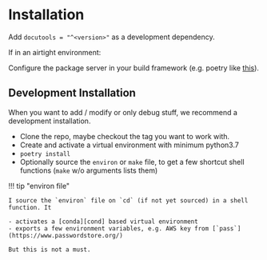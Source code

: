# Installation

Add `docutools = "^<version>"` as a development dependency.

If in an airtight environment:

Configure the package server in your build framework (e.g. poetry like [this](https://python-poetry.org/docs/repositories/)).

## Development Installation

When you want to add / modify or only debug stuff, we recommend a development installation.

- Clone the repo, maybe checkout the tag you want to work with.
- Create and activate a virtual environment with minimum python3.7
- `poetry install`
- Optionally source the `environ` or `make` file, to get a few shortcut shell functions (`make` w/o arguments lists them)

!!! tip "environ file"

    I source the `environ` file on `cd` (if not yet sourced) in a shell function. It

    - activates a [conda][cond] based virtual environment
    - exports a few environment variables, e.g. AWS key from [`pass`](https://www.passwordstore.org/)

    But this is not a must.



[cond]: https://docs.conda.io/en/latest/miniconda.html



